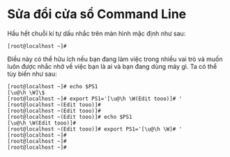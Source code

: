 # Sửa đổi cửa sổ Command Line
Hầu hết chuỗi kí tự dấu nhắc trên màn hình mặc định như sau:

`[root@localhost ~]#`

Điều này có thể hữu ích nếu bạn đang làm việc trong nhiều vai trò và muốn luôn được nhắc nhở về việc bạn là ai và bạn đang dùng máy gì. Ta có thể tùy biến như sau:

```
[root@localhost ~]# echo $PS1
[\u@\h \W]\$
[root@localhost ~]# export PS1='[\u@\h \W(Edit tooo)]# '
[root@localhost ~(Edit tooo)]#
[root@localhost ~(Edit tooo)]#
[root@localhost ~(Edit tooo)]# echo $PS1
[\u@\h \W(Edit tooo)]#
[root@localhost ~(Edit tooo)]# export PS1='[\u@\h \W]# '
[root@localhost ~]#
[root@localhost ~]#
[root@localhost ~]#
```
